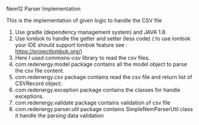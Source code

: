 Nem12 Parser Implementation

This is the implementation of given logic to handle the CSV file 

1) Use gradle (dependency management system) and JAVA 1.8.
2) Use lombok to handle the getter and setter (less code) ( to use lombok your IDE should support lombok feature see : https://projectlombok.org/)
2) Here I used commons-csv library to read the csv files.
3) com.redenergy.model package contains all the model object to parse the csv file content.
4) com.redenergy.csv package contains read the csv file and return list of CSVRecord object.
5) com.redenergy.exception package contains the classes for handle exceptions.
6) com.redenergy.validate package contains validation of csv file
7) com.redenergy.parser.util package contains SimpleNemParserUtil class it handle the parsing data validation

